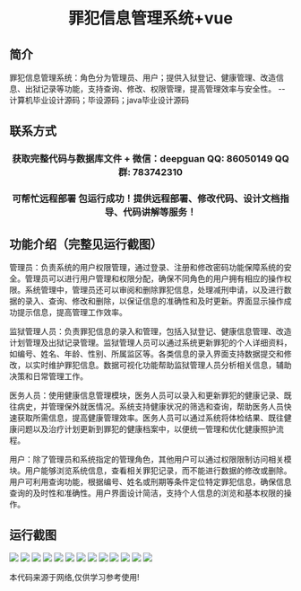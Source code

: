 <p><h1 align="center">罪犯信息管理系统+vue</h1></p>

## 简介
罪犯信息管理系统：角色分为管理员、用户；提供入狱登记、健康管理、改造信息、出狱记录等功能，支持查询、修改、权限管理，提高管理效率与安全性。    --计算机毕业设计源码；毕设源码；java毕业设计源码


## 联系方式
<p><h3 align="center">获取完整代码与数据库文件 + 微信：deepguan QQ: 86050149 QQ群: 783742310</h3></p>
<p><h3 align="center">可帮忙远程部署 包运行成功！提供远程部署、修改代码、设计文档指导、代码讲解等服务！</h3></p>

## 功能介绍（完整见运行截图）
管理员：负责系统的用户权限管理，通过登录、注册和修改密码功能保障系统的安全。管理员可以进行用户管理和权限分配，确保不同角色的用户拥有相应的操作权限。系统管理中，管理员还可以审阅和删除罪犯信息，处理减刑申请，以及进行数据的录入、查询、修改和删除，以保证信息的准确性和及时更新。界面显示操作成功提示信息，提高管理工作效率。

监狱管理人员：负责罪犯信息的录入和管理，包括入狱登记、健康信息管理、改造计划管理及出狱记录管理。监狱管理人员可以通过系统更新罪犯的个人详细资料，如编号、姓名、年龄、性别、所属监区等。各类信息的录入界面支持数据提交和修改，以实时维护罪犯信息。数据可视化功能帮助监狱管理人员分析相关信息，辅助决策和日常管理工作。

医务人员：使用健康信息管理模块，医务人员可以录入和更新罪犯的健康记录、既往病史，并管理保外就医情况。系统支持健康状况的筛选和查询，帮助医务人员快速获取所需信息，提高健康管理效率。医务人员可以通过系统将体检结果、既往健康问题以及治疗计划更新到罪犯的健康档案中，以便统一管理和优化健康照护流程。

用户：除了管理员和系统指定的管理角色，其他用户可以通过权限限制访问相关模块。用户能够浏览系统信息，查看相关罪犯记录，而不能进行数据的修改或删除。用户可利用查询功能，根据编号、姓名或刑期等条件定位特定罪犯信息，确保信息查询的及时性和准确性。用户界面设计简洁，支持个人信息的浏览和基本权限的操作。


## 运行截图
![](https://bs-1329754181.cos.ap-shanghai.myqcloud.com/ssm/CriminalInformationManagementSystem/img/001.jpg)
![](https://bs-1329754181.cos.ap-shanghai.myqcloud.com/ssm/CriminalInformationManagementSystem/img/002.jpg)
![](https://bs-1329754181.cos.ap-shanghai.myqcloud.com/ssm/CriminalInformationManagementSystem/img/003.jpg)
![](https://bs-1329754181.cos.ap-shanghai.myqcloud.com/ssm/CriminalInformationManagementSystem/img/004.jpg)
![](https://bs-1329754181.cos.ap-shanghai.myqcloud.com/ssm/CriminalInformationManagementSystem/img/005.jpg)
![](https://bs-1329754181.cos.ap-shanghai.myqcloud.com/ssm/CriminalInformationManagementSystem/img/006.jpg)
![](https://bs-1329754181.cos.ap-shanghai.myqcloud.com/ssm/CriminalInformationManagementSystem/img/007.jpg)
![](https://bs-1329754181.cos.ap-shanghai.myqcloud.com/ssm/CriminalInformationManagementSystem/img/008.jpg)
![](https://bs-1329754181.cos.ap-shanghai.myqcloud.com/ssm/CriminalInformationManagementSystem/img/009.jpg)
![](https://bs-1329754181.cos.ap-shanghai.myqcloud.com/ssm/CriminalInformationManagementSystem/img/010.jpg)
![](https://bs-1329754181.cos.ap-shanghai.myqcloud.com/ssm/CriminalInformationManagementSystem/img/011.jpg)
![](https://bs-1329754181.cos.ap-shanghai.myqcloud.com/ssm/CriminalInformationManagementSystem/img/012.jpg)
![](https://bs-1329754181.cos.ap-shanghai.myqcloud.com/ssm/CriminalInformationManagementSystem/img/013.jpg)

<p>本代码来源于网络,仅供学习参考使用!</p>
